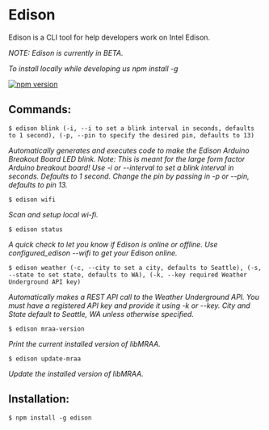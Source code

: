 # Edison
Edison is a CLI tool for help developers work on Intel Edison.

*NOTE: Edison is currently in BETA.*

*To install locally while developing us npm install -g*

[![npm version](https://badge.fury.io/js/edison.svg)](http://badge.fury.io/js/edison)

## Commands:

`$ edison blink (-i, --i to set a blink interval in seconds, defaults to 1 second), (-p, --pin to specify the desired pin, defaults to 13)`

*Automatically generates and executes code to make the Edison Arduino Breakout Board LED blink. Note: This is meant for the large form factor Arduino breakout board! Use -i or --interval to set a blink interval in seconds. Defaults to 1 second. Change the pin by passing in -p or --pin, defaults to pin 13.*

`$ edison wifi`

*Scan and setup local wi-fi.*

`$ edison status`

*A quick check to let you know if Edison is online or offline. Use configured_edison --wifi to get your Edison online.*

`$ edison weather (-c, --city to set a city, defaults to Seattle), (-s, --state to set state, defaults to WA), (-k, --key required Weather Underground API key) `

*Automatically makes a REST API call to the Weather Underground API. You must have a registered API key and provide it using -k or --key. City and State default to Seattle, WA unless otherwise specified.*

`$ edison mraa-version`

*Print the current installed version of libMRAA.*

`$ edison update-mraa`

*Update the installed version of libMRAA.*

## Installation:

`$ npm install -g edison`

